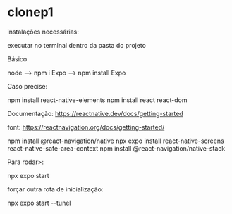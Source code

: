 # clonep1

instalações necessárias:

executar no terminal dentro da pasta do projeto

Básico

node -->  npm i
Expo -->  npm install Expo

Caso precise:

npm install react-native-elements
npm install react react-dom

Documentação: https://reactnative.dev/docs/getting-started

font: https://reactnavigation.org/docs/getting-started/

npm install @react-navigation/native
npx expo install react-native-screens react-native-safe-area-context
npm install @react-navigation/native-stack

Para rodar>:

npx expo start

forçar outra rota de inicialização:

npx expo start --tunel









